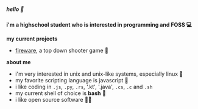 ##### hello 👋

**i'm a highschool student who is interested in programming and FOSS 💻**


**my current projects**
- [fireware](http://github.com/hcandar/fireware), a top down shooter game 🔫

**about me**
- i'm very interested in unix and unix-like systems, especially linux 🐧
- my favorite scripting language is javascript 📜
- i like coding in `.js`, `.py`, `.rs`, '.kt', '.java', `.cs`, `.c` and `.sh`
- my current shell of choice is **bash** 🐚
- i like open source software 👨‍💻
